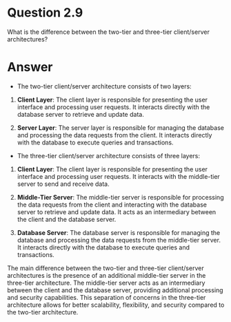 # Question 2.9 #

What is the difference between the two-tier and three-tier client/server
architectures?

# Answer #

- The two-tier client/server architecture consists of two layers:

1. **Client Layer**: The client layer is responsible for presenting the user interface and processing user requests. It interacts directly with the database server to retrieve and update data.

2. **Server Layer**: The server layer is responsible for managing the database and processing the data requests from the client. It interacts directly with the database to execute queries and transactions.

- The three-tier client/server architecture consists of three layers:

1. **Client Layer**: The client layer is responsible for presenting the user interface and processing user requests. It interacts with the middle-tier server to send and receive data.

2. **Middle-Tier Server**: The middle-tier server is responsible for processing the data requests from the client and interacting with the database server to retrieve and update data. It acts as an intermediary between the client and the database server.

3. **Database Server**: The database server is responsible for managing the database and processing the data requests from the middle-tier server. It interacts directly with the database to execute queries and transactions.

The main difference between the two-tier and three-tier client/server architectures is the presence of an additional middle-tier server in the three-tier architecture. The middle-tier server acts as an intermediary between the client and the database server, providing additional processing and security capabilities. This separation of concerns in the three-tier architecture allows for better scalability, flexibility, and security compared to the two-tier architecture.